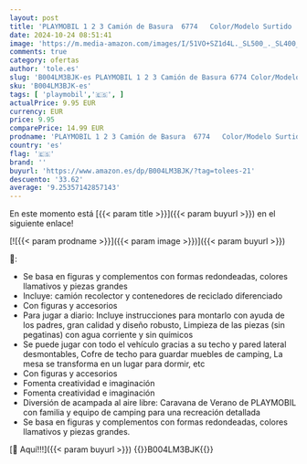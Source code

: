 ```yaml
---
layout: post
title: 'PLAYMOBIL 1 2 3 Camión de Basura  6774   Color/Modelo Surtido  20 8 x 16 0 x 8 9'
date: 2024-10-24 08:51:41
image: 'https://m.media-amazon.com/images/I/51VO+SZ1d4L._SL500_._SL400_.jpg'
comments: true
category: ofertas
author: 'tole.es'
slug: 'B004LM3BJK-es PLAYMOBIL 1 2 3 Camión de Basura 6774 Color/Modelo Surtido...'
sku: 'B004LM3BJK-es'
tags: [ 'playmobil','🇪🇸', ]
actualPrice: 9.95 EUR
currency: EUR
price: 9.95
comparePrice: 14.99 EUR
prodname: 'PLAYMOBIL 1 2 3 Camión de Basura  6774   Color/Modelo Surtido  20 8 x 16 0 x 8 9'
country: 'es'
flag: '🇪🇸'
brand: ''
buyurl: 'https://www.amazon.es/dp/B004LM3BJK/?tag=tolees-21'
descuento: '33.62'
average: '9.25357142857143'
---
```


En este momento está [{{< param title >}}]({{< param buyurl >}}) en el siguiente enlace!

[![{{< param prodname >}}]({{< param image >}})]({{< param buyurl >}})

🔎:

- Se basa en figuras y complementos con formas redondeadas, colores llamativos y piezas grandes
- Incluye: camión recolector y contenedores de reciclado diferenciado
- Con figuras y accesorios
- Para jugar a diario: Incluye instrucciones para montarlo con ayuda de los padres, gran calidad y diseño robusto, Limpieza de las piezas (sin pegatinas) con agua corriente y sin químicos
- Se puede jugar con todo el vehículo gracias a su techo y pared lateral desmontables, Cofre de techo para guardar muebles de camping, La mesa se transforma en un lugar para dormir, etc
- Con figuras y accesorios
- Fomenta creatividad e imaginación
- Fomenta creatividad e imaginación
- Diversión de acampada al aire libre: Caravana de Verano de PLAYMOBIL con familia y equipo de camping para una recreación detallada
- Se basa en figuras y complementos con formas redondeadas, colores llamativos y piezas grandes.

[🛒 Aquí!!!]({{< param buyurl >}})
{{<world>}}B004LM3BJK{{</world>}}
